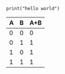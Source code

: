 ```c/python
print("hello world")
```

|A|B|A+B|
|---|-------|-----|
|0|0| 0|
|0|1| 1|
|1|0| 1|
|1|1| 1|
